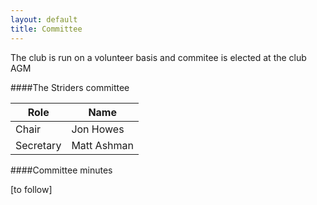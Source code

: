 ```yaml
---
layout: default
title: Committee
---
```


The club is run on a volunteer basis and commitee is elected at the club AGM

####The Striders committee

|Role | Name |
|--|--|
|Chair |Jon Howes|
|Secretary| Matt Ashman|

####Committee minutes

[to follow]
